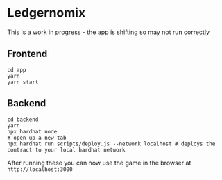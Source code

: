 # Ledgernomix

This is a work in progress - the app is shifting so may not run correctly

## Frontend

```
cd app
yarn
yarn start
```

## Backend
```
cd backend
yarn
npx hardhat node
# open up a new tab
npx hardhat run scripts/deploy.js --network localhost # deploys the contract to your local hardhat network
```

After running these you can now use the game in the browser at `http://localhost:3000`
